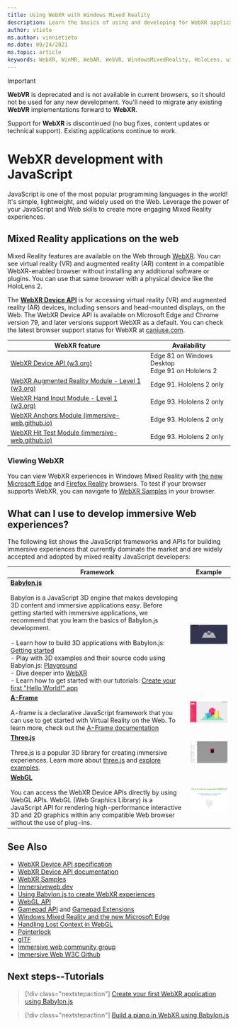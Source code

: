 ```yaml
---
title: Using WebXR with Windows Mixed Reality
description: Learn the basics of using and developing for WebXR applications running on Windows Mixed Reality immersive headsets.
author: vtieto
ms.author: vinnietieto
ms.date: 09/24/2021
ms.topic: article
keywords: WebXR, WinMR, WebAR, WebVR, WindowsMixedReality, HoloLens, windows mixed reality, web vr, web xr, web mr, web ar, 360, 360 video, 360 videos, 360 photo, 360 photos, 360 content, immersive web, immersiveweb, IW, JavaScript
---
```


> [!IMPORTANT]
> **WebVR** is deprecated and is not available in current browsers, so it should not be used for any new development. You'll need to migrate any existing **WebVR** implementations forward to **WebXR**.
>
> Support for **WebXR** is discontinued (no bug fixes, content updates or technical support). Existing applications continue to work.

# WebXR development with JavaScript

JavaScript is one of the most popular programming languages in the world! It's simple, lightweight, and widely used on the Web. Leverage the power of your JavaScript and Web skills to create more engaging Mixed Reality experiences.

## Mixed Reality applications on the web

Mixed Reality features are available on the Web through [WebXR](webxr-overview.md). You can see virtual reality (VR) and augmented reality (AR) content in a compatible WebXR-enabled browser without installing any additional software or plugins. You can use that same browser with a physical device like the HoloLens 2.

The [**WebXR Device API**](https://www.w3.org/TR/webxr/) is for accessing virtual reality (VR) and augmented reality (AR) devices, including sensors and head-mounted displays, on the Web. The WebXR Device API is available on Microsoft Edge and Chrome version 79, and later versions support WebXR as a default. You can check the latest browser support status for WebXR at [caniuse.com](https://caniuse.com/#search=webxr).

| WebXR feature | Availability |
|---------|---------|
|[WebXR Device API (w3.org)](https://www.w3.org/TR/webxr/) | Edge 81 on Windows Desktop <br>Edge 91 on Hololens 2|
|[WebXR Augmented Reality Module - Level 1 (w3.org)](https://www.w3.org/TR/webxr-ar-module-1/)|Edge 91. Hololens 2 only|
|[WebXR Hand Input Module - Level 1 (w3.org)](https://www.w3.org/TR/webxr-hand-input-1/)|Edge 93. Hololens 2 only|
|[WebXR Anchors Module (immersive-web.github.io)](https://immersive-web.github.io/anchors/)|Edge 93. Hololens 2 only|
|[WebXR Hit Test Module (immersive-web.github.io)](https://immersive-web.github.io/hit-test/)|Edge 93. Hololens 2 only |

### Viewing WebXR

You can view WebXR experiences in Windows Mixed Reality with [the new Microsoft Edge](../../whats-new/new-microsoft-edge.md) and [Firefox Reality](https://mixedreality.mozilla.org/firefox-reality/) browsers.
To test if your browser supports WebXR, you can navigate to [WebXR Samples](https://immersive-web.github.io/webxr-samples/) in your browser.

## What can I use to develop immersive Web experiences?

The following list shows the JavaScript frameworks and APIs for building immersive experiences that currently dominate the market and are widely accepted and adopted by mixed reality JavaScript developers:

| Framework | Example |
| --- | --- |
|[**Babylon.js**](https://doc.babylonjs.com/)<br/><br/> Babylon is a JavaScript 3D engine that makes developing 3D content and immersive applications easy. Before getting started with immersive applications, we recommend that you  learn the basics of Babylon.js development.<br/><br/>- Learn how to build 3D applications with Babylon.js: [Getting started](https://doc.babylonjs.com/start)<br/>- Play with 3D examples and their source code using Babylon.js: [Playground](https://doc.babylonjs.com/examples/)<br/>- Dive deeper into [WebXR](https://doc.babylonjs.com/divingDeeper/webXR)<br/>- Learn how to get started with our tutorials: [Create your first "Hello World!" app](tutorials/babylonjs-webxr-helloworld/introduction-01.md)|![BabylonJS Logo](images/babylon.js.example.png) |
|[**A-Frame**](https://aframe.io/) <br/><br/>A-frame is a declarative JavaScript framework that you can use to get started with Virtual Reality on the Web. To learn more, check out the [A-Frame documentation](https://aframe.io/docs/1.2.0/introduction/) |![A-Frame](images/a-frame.example.png)  |
|[**Three.js**](https://threejs.org) <br/><br/>Three.js is a popular 3D library for creating immersive experiences. Learn more about [three.js](https://threejs.org/docs/index.html#manual/en/introduction/Creating-a-scene) and [explore examples](https://threejs.org/examples/#webgl_animation_cloth). |![Three.js](images/three.js.example.png)  |
|[**WebGL**](https://developer.mozilla.org/en-US/docs/Web/API/WebGL_API)  <br/><br/>You can access the WebXR Device APIs directly by using WebGL APIs. WebGL (Web Graphics Library) is a JavaScript API for rendering high-performance interactive 3D and 2D graphics within any compatible Web browser without the use of plug-ins. |![WebGL](images/webgl.example.png)  |

## See Also

* [WebXR Device API specification](https://immersive-web.github.io/webxr/)
* [WebXR Device API documentation](https://developer.mozilla.org/en-US/docs/Web/API/WebXR_Device_API)
* [WebXR Samples](https://immersive-web.github.io/webxr-samples/)
* [Immersiveweb.dev](https://immersiveweb.dev/)
* [Using Babylon.js to create WebXR experiences](/windows/mixed-reality/develop/javascript/tutorials/babylonjs-webxr-helloworld/introduction-01)
* [WebGL API](/previous-versions/windows/internet-explorer/ie-developer/dev-guides/bg182648(v=vs.85))
* [Gamepad API](https://msdn.microsoft.com/library/dn743630(v=vs.85).aspx) and [Gamepad Extensions](https://w3c.github.io/gamepad/extensions.html)
* [Windows Mixed Reality and the new Microsoft Edge](../../whats-new/new-microsoft-edge.md)
* [Handling Lost Context in WebGL](https://www.khronos.org/webgl/wiki/HandlingContextLost)
* [Pointerlock](https://www.w3.org/TR/pointerlock/)
* [glTF](https://www.khronos.org/gltf)
* [Immersive web community group](https://www.w3.org/community/immersive-web/)
* [Immersive Web W3C Github](https://github.com/immersive-web)

## Next steps--Tutorials

> [!div class="nextstepaction"]
> [Create your first WebXR application using Babylon.js](tutorials/babylonjs-webxr-helloworld/introduction-01.md)

> [!div class="nextstepaction"]
> [Build a piano in WebXR using Babylon.js](tutorials/babylonjs-webxr-piano/introduction-01.md)
